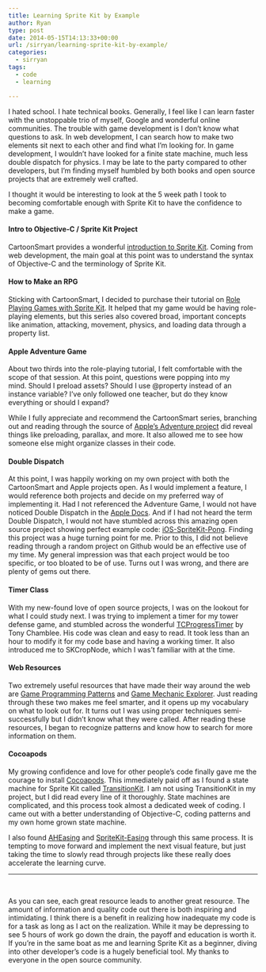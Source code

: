```yaml
---
title: Learning Sprite Kit by Example
author: Ryan
type: post
date: 2014-05-15T14:13:33+00:00
url: /sirryan/learning-sprite-kit-by-example/
categories:
  - sirryan
tags:
  - code
  - learning

---
```

I hated school. I hate technical books. Generally, I feel like I can learn faster with the unstoppable trio of myself, Google and wonderful online communities. The trouble with game development is I don&#8217;t know what questions to ask. In web development, I can search how to make two elements sit next to each other and find what I&#8217;m looking for. In game development, I wouldn&#8217;t have looked for a finite state machine, much less double dispatch for physics. I may be late to the party compared to other developers, but I&#8217;m finding myself humbled by both books and open source projects that are extremely well crafted.
<!--more-->

I thought it would be interesting to look at the 5 week path I took to becoming comfortable enough with Sprite Kit to have the confidence to make a game.

#### Intro to Objective-C / Sprite Kit Project

CartoonSmart provides a wonderful <a href="http://www.cartoonsmartcode.com/sprite_kit_video_tutorials.php5" target="_blank">introduction to Sprite Kit</a>. Coming from web development, the main goal at this point was to understand the syntax of Objective-C and the terminology of Sprite Kit.

#### How to Make an RPG

Sticking with CartoonSmart, I decided to purchase their tutorial on <a href="http://www.cartoonsmartcode.com/sprite_kit_rpg_tutorials1.php5" target="_blank">Role Playing Games with Sprite Kit</a>. It helped that my game would be having role-playing elements, but this series also covered broad, important concepts like animation, attacking, movement, physics, and loading data through a property list.

#### Apple Adventure Game

About two thirds into the role-playing tutorial, I felt comfortable with the scope of that session. At this point, questions were popping into my mind. Should I preload assets? Should I use @property instead of an instance variable? I&#8217;ve only followed one teacher, but do they know everything or should I expand?

While I fully appreciate and recommend the CartoonSmart series, branching out and reading through the source of <a href="https://developer.apple.com/library/ios/documentation/GraphicsAnimation/Conceptual/CodeExplainedAdventure/AQuickTouroftheProject/AQuickTouroftheProject.html" target="_blank">Apple&#8217;s Adventure project</a> did reveal things like preloading, parallax, and more. It also allowed me to see how someone else might organize classes in their code.

#### Double Dispatch

At this point, I was happily working on my own project with both the CartoonSmart and Apple projects open. As I would implement a feature, I would reference both projects and decide on my preferred way of implementing it. Had I not referenced the Adventure Game, I would not have noticed Double Dispatch in the <a href="https://developer.apple.com/library/ios/documentation/GraphicsAnimation/Conceptual/SpriteKit_PG/Physics/Physics.html#//apple_ref/doc/uid/TP40013043-CH6-SW17" target="_blank">Apple Docs</a>. And if I had not heard the term Double Dispatch, I would not have stumbled across this amazing open source project showing perfect example code: <a href="https://github.com/kouky/iOS-SpriteKit-Pong" target="_blank">iOS-SpriteKit-Pong</a>. Finding this project was a huge turning point for me. Prior to this, I did not believe reading through a random project on Github would be an effective use of my time. My general impression was that each project would be too specific, or too bloated to be of use. Turns out I was wrong, and there are plenty of gems out there.

#### Timer Class

With my new-found love of open source projects, I was on the lookout for what I could study next. I was trying to implement a timer for my tower defense game, and stumbled across the wonderful [TCProgressTimer][1] by Tony Chamblee. His code was clean and easy to read. It took less than an hour to modify it for my code base and having a working timer. It also introduced me to SKCropNode, which I was&#8217;t familiar with at the time.

#### Web Resources

Two extremely useful resources that have made their way around the web are <a href="http://gameprogrammingpatterns.com" target="_blank">Game Programming Patterns</a> and <a href="http://gamemechanicexplorer.com" target="_blank">Game Mechanic Explorer</a>. Just reading through these two makes me feel smarter, and it opens up my vocabulary on what to look out for. It turns out I was using proper techniques semi-successfully but I didn&#8217;t know what they were called. After reading these resources, I began to recognize patterns and know how to search for more information on them.

#### Cocoapods

My growing confidence and love for other people&#8217;s code finally gave me the courage to install <a href="http://cocoapods.org" target="_blank">Cocoapods</a>. This immediately paid off as I found a state machine for Sprite Kit called <a href="https://github.com/blakewatters/TransitionKit" target="_blank">TransitionKit</a>. I am not using TransitionKit in my project, but I did read every line of it thoroughly. State machines are complicated, and this process took almost a dedicated week of coding. I came out with a better understanding of Objective-C, coding patterns and my own home grown state machine.

I also found <a href="https://github.com/warrenm/AHEasing" target="_blank">AHEasing</a> and <a href="https://github.com/buddingmonkey/SpriteKit-Easing" target="_blank">SpriteKit-Easing</a> through this same process. It is tempting to move forward and implement the next visual feature, but just taking the time to slowly read through projects like these really does accelerate the learning curve.

<hr class="dots" />

&nbsp;

As you can see, each great resource leads to another great resource. The amount of information and quality code out there is both inspiring and intimidating. I think there is a benefit in realizing how inadequate my code is for a task as long as I act on the realization. While it may be depressing to see 5 hours of work go down the drain, the payoff and education is worth it. If you&#8217;re in the same boat as me and learning Sprite Kit as a beginner, diving into other developer&#8217;s code is a hugely beneficial tool. My thanks to everyone in the open source community.

 [1]: http://tonychamblee.com/2013/11/18/tcprogresstimer-a-spritekit-progress-timer/